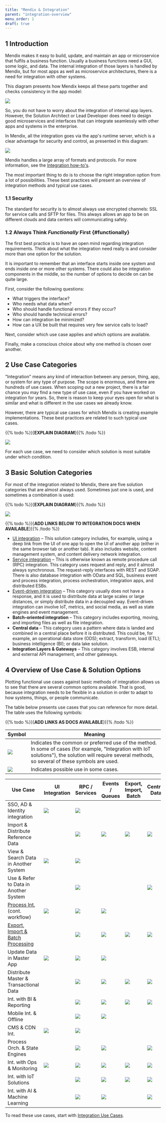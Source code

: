 ```yaml
---
title: "Mendix & Integration"
parent: "integration-overview"
menu_order: 1
draft: true
---
```


## 1 Introduction

Mendix makes it easy to build, update, and maintain an app or microservice that fulfils a business function. Usually a business functions need a GUI, some logic, and data. The internal integration of those layers is handled by Mendix, but for most apps as well as microservice architectures, there is a need for integration with other systems.

This diagram presents how Mendix keeps all these parts together and checks consistency in the app model:

![](attachments/mendix-integration/feature-requirements.png)

So, you do not have to worry about the integration of internal app layers. However, the Solution Architect or Lead Developer does need to design good microservices and interfaces that can integrate seamlessly with other apps and systems in the enterprise.

In Mendix, all the integration goes via the app's runtime server, which is a clear advantage for security and control, as presented in this diagram:

![](attachments/mendix-integration/runtime.png)

Mendix handles a large array of formats and protocols. For more information, see the [Integration how-to's](/howto/integration/).

The most important thing to do is to choose the right integration option from a lot of possibilities. These best practices will present an overview of integration methods and typical use cases.

### 1.1 Security

The standard for security is to almost always use encrypted channels: SSL for service calls and SFTP for files. This always allows an app to be on different clouds and data centers will communicating safely.

### 1.2 Always Think *Functionally* First {#functionally}

The first best practice is to have an open mind regarding integration requirements. Think about what the integration need really is and consider more than one option for the solution.

It is important to remember that an interface starts inside one system and ends inside one or more other systems. There could also be integration components in the middle, so the
number of options to decide on can be quite large.

First, consider the following questions:

* What triggers the interface?
* Who needs what data when?
* Who should handle functional errors if they occur?
* Who should handle technical errors?
* How can integration be minimized?
* How can a UX be built that requires very few service calls to load?

Next, consider which use case applies and which options are available. 

Finally, make a conscious choice about why one method is chosen over another.

## 2 Use Case Categories

"Integration" means any kind of interaction between any person, thing, app, or system for any type of purpose. The scope is enormous, and there are hundreds of use cases. When scoping out a new project, there is a fair chance you may find a new type of use case, even if you have worked on integration for years. So, there is reason to keep your eyes open for what is similar and what is different in the use cases we already know.

However, there are typical use cases for which Mendix is creating example implementations. These best practices are related to such typical use cases.

{{% todo %}}[**EXPLAIN DIAGRAM**]{{% /todo %}}

![](attachments/mendix-integration/common-use-cases.png)

For each use case, we need to consider which solution is most suitable under which condition.

## 3 Basic Solution Categories

For most of the integration related to Mendix, there are five solution categories that are almost always used. Sometimes just one is used, and sometimes a combination is used:

{{% todo %}}[**EXPLAIN DIAGRAM**]{{% /todo %}}

![](attachments/mendix-integration/solution-categories.png)

{{% todo %}}[**ADD LINKS BELOW TO INTEGRATION DOCS WHEN AVAILABLE**]{{% /todo %}}

* [UI integration](ui-integration) – This solution category includes, for example, using a deep link from the UI of one app to open the UI of another app (either in the same browser tab or another tab). It also includes website, content management system, and content delivery network integration.
* [Service integration](service-integration) – This is otherwise known as remote procedure call (RPC) integration. This category uses request and reply, and it almost always synchronous. The request-reply interfaces with REST and SOAP. There is also database integration with OData and SQL, business event and process integration, process orchestration, integration apps, and distributed ESBs.
* [Event-driven integration](event-integration) – This category usually does not have a response, and it is used to distribute data at large scales or large distances, or simply distribute data in a decoupled way. Event-driven integration can involve IoT, metrics, and social media, as well as state engines and event management.
* **Batch-oriented integration** – This category includes exporting, moving, and importing files as well as file integration.
* **Central data** – This category uses a pattern where data is landed and combined in a central place before it is distributed. This could be, for example, an operational data store (ODS); extract, transform, load (ETL); business intelligence (BI); or data lake solution.
* **Integration Layers & Gateways** – This category involves ESB, internal and external API management, and other gateways.

## 4 Overview of Use Case & Solution Options

Plotting functional use cases against basic methods of integration allows us to see that there are several common options available. That is good, because integration needs to be flexible in a solution in order to adapt to how systems, things, or people communicate. 

The table below presents use cases that you can reference  for more detail. The table uses the following symbols:

{{% todo %}}[**ADD LINKS AS DOCS AVAILABLE**]{{% /todo %}}

| Symbol | Meaning |
| --- | --- |
| ![](attachments/mendix-integration/green.png) | Indicates the common or preferred use of the method. In some of cases (for example, "Integration with IoT solutions"), the solution will require several methods, so several of these symbols are used. |
| ![](attachments/mendix-integration/grey.png) | Indicates possible use in some cases. |

| Use Case | UI Integration | RPC / Services | Events / Queues | Export, Import, Batch | Central Data |
| --- | --- | --- | --- | --- | --- |
| SSO, AD & Identity integration | ![](attachments/mendix-integration/grey.png) | ![](attachments/mendix-integration/green.png) | | | |
| Import & Distribute Reference Data | | ![](attachments/mendix-integration/green.png) | ![](attachments/mendix-integration/grey.png) | ![](attachments/mendix-integration/green.png) | ![](attachments/mendix-integration/grey.png) |
| View & Search Data in Another System  | ![](attachments/mendix-integration/grey.png) | ![](attachments/mendix-integration/green.png) | | | |
| Use & Refer to Data in Another System | | ![](attachments/mendix-integration/green.png) | | | ![](attachments/mendix-integration/grey.png) |
| [Process Int.](process-integration) (cont. workflow) | ![](attachments/mendix-integration/green.png) | ![](attachments/mendix-integration/grey.png) | ![](attachments/mendix-integration/grey.png) | | |
| [Export, Import & Batch Processing](export-import-batch) | | ![](attachments/mendix-integration/grey.png) | ![](attachments/mendix-integration/grey.png) | ![](attachments/mendix-integration/grey.png) | ![](attachments/mendix-integration/grey.png) |
| Update Data in Master App | ![](attachments/mendix-integration/green.png) | ![](attachments/mendix-integration/green.png) | ![](attachments/mendix-integration/grey.png) | | |
| Distribute Master & Transactional Data | | ![](attachments/mendix-integration/green.png) | ![](attachments/mendix-integration/grey.png) | ![](attachments/mendix-integration/grey.png) | ![](attachments/mendix-integration/grey.png) |
| Int. with BI & Reporting | | ![](attachments/mendix-integration/grey.png) | ![](attachments/mendix-integration/grey.png) | ![](attachments/mendix-integration/green.png) | ![](attachments/mendix-integration/grey.png) |
| Mobile Int. & Offline | | ![](attachments/mendix-integration/green.png) | ![](attachments/mendix-integration/grey.png) | | |
| CMS & CDN Int. | ![](attachments/mendix-integration/green.png) | ![](attachments/mendix-integration/grey.png) | | | |
| Process Orch. & State Engines | | ![](attachments/mendix-integration/green.png) | ![](attachments/mendix-integration/grey.png) | | ![](attachments/mendix-integration/green.png) |
| Int. with Ops & Monitoring | ![](attachments/mendix-integration/grey.png) | ![](attachments/mendix-integration/grey.png) | ![](attachments/mendix-integration/green.png) | ![](attachments/mendix-integration/grey.png) | ![](attachments/mendix-integration/green.png) |
| Int. with IoT Solutions | | ![](attachments/mendix-integration/green.png) | ![](attachments/mendix-integration/green.png) | ![](attachments/mendix-integration/grey.png) | ![](attachments/mendix-integration/green.png) |
| Int. with AI & Machine Learning | | ![](attachments/mendix-integration/green.png) | ![](attachments/mendix-integration/grey.png) | | ![](attachments/mendix-integration/green.png) |

To read these use cases, start with [Integration Use Cases](integration-use-cases).